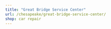 ```yaml
---
title: "Great Bridge Service Center"
url: /chesapeake/great-bridge-service-center/
shop: car repair
---
```

